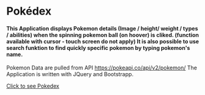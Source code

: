 # Pokédex

#### This Application displays Pokemon details (Image / height/ weight / types / abilities) when the spinning pokemon ball (on hoover) is cliked. (function available with cursor - touch screen do not apply) It is also possible to use search funktion to find quickly specific pokemon by typing pokemon's name.

 Pokemon Data are pulled from API  https://pokeapi.co/api/v2/pokemon/
 The Application is written with JQuery and Bootstrapp.


 [Click to see Pokedex](https://annaszumiec.github.io/Pokedex/)
